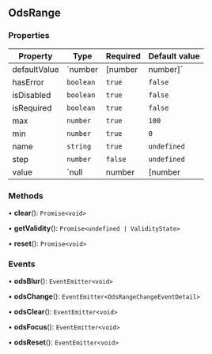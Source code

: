 ## OdsRange
### Properties
| Property | Type | Required | Default value |
| --- | --- | --- | --- |
| defaultValue | `number | [number | number]` | `false` | `undefined` |
| hasError | `boolean` | `true` | `false` |
| isDisabled | `boolean` | `true` | `false` |
| isRequired | `boolean` | `true` | `false` |
| max | `number` | `true` | `100` |
| min | `number` | `true` | `0` |
| name | `string` | `true` | `undefined` |
| step | `number` | `false` | `undefined` |
| value | `null | number | [number | number]` | `true` | `0` |
### Methods
• **clear**(): `Promise<void>`

• **getValidity**(): `Promise<undefined | ValidityState>`

• **reset**(): `Promise<void>`
### Events
• **odsBlur**(): `EventEmitter<void>`

• **odsChange**(): `EventEmitter<OdsRangeChangeEventDetail>`

• **odsClear**(): `EventEmitter<void>`

• **odsFocus**(): `EventEmitter<void>`

• **odsReset**(): `EventEmitter<void>`